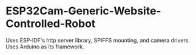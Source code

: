 # ESP32Cam-Generic-Website-Controlled-Robot
Uses ESP-IDF's http server library, SPIFFS mounting, and camera drivers. Uses Arduino as its framework.
